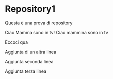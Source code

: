 # Repository1
Questa è una prova di repository 


Ciao Mamma sono in tv!
Ciao mammina sono in tv

Eccoci qua

Aggiunta di un altra linea

Aggiunta seconda linea

Aggiunta terza linea


